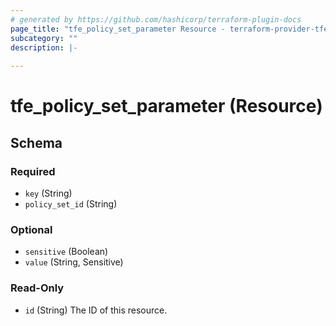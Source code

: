```yaml
---
# generated by https://github.com/hashicorp/terraform-plugin-docs
page_title: "tfe_policy_set_parameter Resource - terraform-provider-tfe"
subcategory: ""
description: |-
  
---
```


# tfe_policy_set_parameter (Resource)





<!-- schema generated by tfplugindocs -->
## Schema

### Required

- `key` (String)
- `policy_set_id` (String)

### Optional

- `sensitive` (Boolean)
- `value` (String, Sensitive)

### Read-Only

- `id` (String) The ID of this resource.



